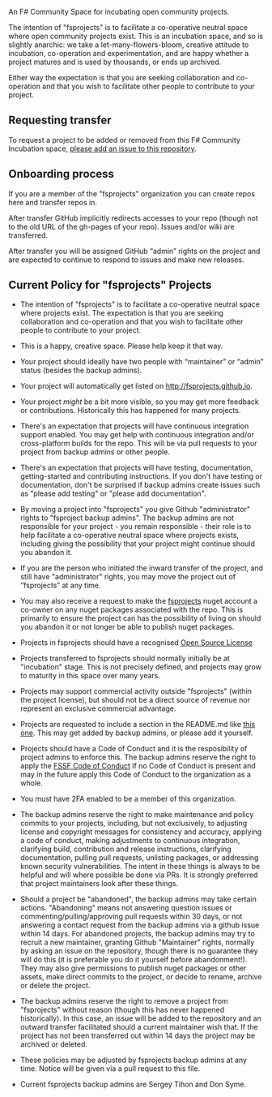 An F# Community Space for incubating open community projects.

The intention of "fsprojects" is to facilitate a co-operative neutral space where open community projects exist. This is an incubation space, and so is slightly anarchic: we take a let-many-flowers-bloom, creative attitude to incubation, co-operation and experimentation, and are happy whether a project matures and is used by thousands, or ends up archived.

Either way the expectation is that you are seeking collaboration and co-operation and that you wish to facilitate other people to contribute to your project.

## Requesting transfer

To request a project to be added or removed from this F# Community Incubation space, [please add an issue to this repository](https://github.com/fsprojects/FsProjectsAdmin/issues/new).

## Onboarding process 

If you are a member of the "fsprojects" organization you can create repos here and transfer repos in.

After transfer GitHub implicitly redirects accesses to your repo (though not to the old URL of the gh-pages of your repo).  Issues and/or wiki are transferred.

After transfer you will be assigned GitHub “admin” rights on the project and are expected to continue to respond to issues and make new releases.  

## Current Policy for "fsprojects" Projects

* The intention of "fsprojects" is to facilitate a co-operative neutral space where projects exist. The expectation is that you are seeking collaboration and co-operation and that you wish to facilitate other people to contribute to your project.

* This is a happy, creative space. Please help keep it that way.

* Your project should ideally have two people with “maintainer” or “admin” status (besides the backup admins). 

* Your project will automatically get listed on http://fsprojects.github.io.

* Your project *might* be a bit more visible, so you may get more feedback or contributions. Historically this has happened for many projects.

* There's an expectation that projects will have continuous integration support enabled. You may get help with continuous integration and/or cross-platform builds for the repo. This will be via pull requests to your project from backup admins or other people.

* There's an expectation that projects will have testing, documentation, getting-started and contributing instructions. If you don't have testing or documentation, don't be surprised if backup admins create issues such as "please add testing" or "please add documentation".

* By moving a project into "fsprojects" you give Github "administrator" rights to "fsproject backup admins". The backup admins are not responsible for your project - you remain responsible - their role is to help facilitate a co-operative neutral space where projects exists, including giving the possibility that your project might continue should you abandon it.

* If you are the person who initiated the inward transfer of the project, and still have "administrator" rights, you may move the project out of “fsprojects” at any time.

* You may also receive a request to make the [fsprojects](https://www.nuget.org/profiles/fsprojects) nuget account a co-owner on any nuget packages associated with the repo. This is primarily to ensure the project can has the possibility of living on should you abandon it or not longer be able to publish nuget packages.

* Projects in fsprojects should have a recognised [Open Source License](https://opensource.org/licenses#:~:text=Open%20source%20licenses%20are%20licenses,Source%20Initiative's%20license%20review%20process.)

* Projects transferred to fsprojects should normally initially be at "incubation" stage. This is not precisely defined, and projects may grow to maturity in this space over many years.

* Projects may support commercial activity outside "fsprojects" (within the project license), but should not be a direct source of revenue nor represent an exclusive commercial advantage.

* Projects are requested to include a section in the README.md like [this one](https://github.com/fsprojects/FSharp.Compatibility#maintainers). This may get added by backup admins, or please add it yourself.

* Projects should have a Code of Conduct and it is the resposibility of project admins to enforce this. The backup admins reserve the right to apply the [FSSF Code of Conduct](https://foundation.fsharp.org/code_of_conduct) if no Code of Conduct is present and may in the future apply this Code of Conduct to the organization as a whole.

* You must have 2FA enabled to be a member of this organization.

* The backup admins reserve the right to make maintenance and policy commits to your projects, including, but not exclusively, to adjusting license and copyright messages for consistency and accuracy, applying a code of conduct, making adjustments to continuous integration, clarifying build, contribution and release instructions, clarifying documentation, pulling pull requests, unlisting packages, or addressing known security vulnerabilities. The intent in these things is always to be helpful and will where possible be done via PRs. It is strongly preferred that project maintainers look after these things.

* Should a project be "abandoned", the backup admins may take certain actions. "Abandoning" means not answering question issues or commenting/pulling/approving pull requests within 30 days, or not answering a contact request from the backup admins via a github issue within 14 days. For abandoned projects, the backup admins may try to recruit a new maintainer, granting Github "Maintainer" rights, normally by asking an issue on the repository, though there is no guarantee they will do this (it is preferable you do it yourself before abandonment!). They may also give permissions to publish nuget packages or other assets, make direct commits to the project, or decide to rename, archive or delete the project.

* The backup admins reserve the right to remove a project from "fsprojects" without reason (though this has never happened historically). In this case, an issue will be added to the repository and an outward transfer facilitated should a current maintainer wish that. If the project has not been transferred out within 14 days the project may be archived or deleted.

* These policies may be adjusted by fsprojects backup admins at any time. Notice will be given via a pull request to this file.

* Current fsprojects backup admins are Sergey Tihon and Don Syme.
